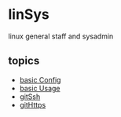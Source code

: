 # linSys
linux general staff and sysadmin

## topics

* [basic Config](git/basiConfig.md)
* [basic Usage](git/basicUsage.md)
* [gitSsh](git/gitPush_ssh.md)
* [gitHttps](git/gitPush_https.md)
